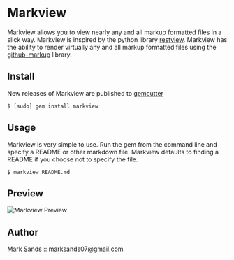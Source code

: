 # Markview

Markview allows you to view nearly any and all markup formatted files in a slick way. Markview is inspired by the python library [restview](http://mg.pov.lt/restview/). Markview has the ability to render virtually any and all markup formatted files using the [github-markup](http://www.github.com/defunkt/github-markup) library.

## Install

New releases of Markview are published to [gemcutter](http://gemcutter.org/gems/markview)

	$ [sudo] gem install markview

## Usage

Markview is very simple to use. Run the gem from the command line and specify
a README or other markdown file. Markview defaults to finding a README if you choose not to
specify the file.

	$ markview README.md
	
## Preview

![Markview Preview](http://img.skitch.com/20100331-pdee3qerwaxpk49w1qnumspnjb.png)
	
## Author

[Mark Sands](http://github.com/marksands) :: marksands07@gmail.com
  
  
  
  
  